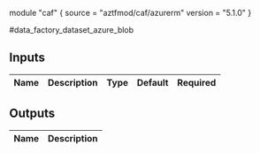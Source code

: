 module "caf" {
  source  = "aztfmod/caf/azurerm"
  version = "5.1.0"
}

#data_factory_dataset_azure_blob

## Inputs
| Name | Description | Type | Default | Required |
|------|-------------|------|---------|:--------:|



## Outputs
| Name | Description |
|------|-------------|
